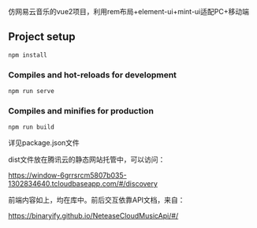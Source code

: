仿网易云音乐的vue2项目，利用rem布局+element-ui+mint-ui适配PC+移动端

## Project setup
```
npm install
```

### Compiles and hot-reloads for development
```
npm run serve
```

### Compiles and minifies for production
```
npm run build
```

详见package.json文件

dist文件放在腾讯云的静态网站托管中，可以访问：

https://window-6grrsrcm5807b035-1302834640.tcloudbaseapp.com/#/discovery

前端内容如上，均在库中。前后交互依靠API文档，来自：

https://binaryify.github.io/NeteaseCloudMusicApi/#/
